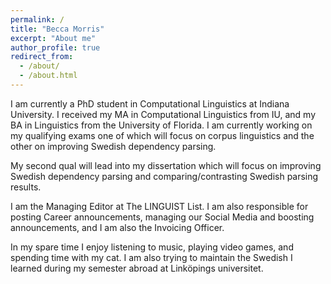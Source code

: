 ```yaml
---
permalink: /
title: "Becca Morris"
excerpt: "About me"
author_profile: true
redirect_from: 
  - /about/
  - /about.html
---
```


I am currently a PhD student in Computational Linguistics at Indiana University. I received my MA in Computational Linguistics from IU, and my BA in Linguistics from the University of Florida. I am currently working on my qualifying exams one of which will focus on corpus linguistics and the other on improving Swedish dependency parsing.

My second qual will lead into my dissertation which will focus on improving Swedish dependency parsing and comparing/contrasting Swedish parsing results.

I am the Managing Editor at The LINGUIST List. I am also responsible for posting Career announcements, managing our Social Media and boosting announcements, and I am also the Invoicing Officer.

In my spare time I enjoy listening to music, playing video games, and spending time with my cat. I am also trying to maintain the Swedish I learned during my semester abroad at Linköpings universitet.